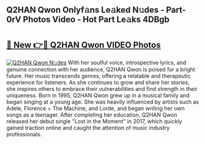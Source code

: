 ## Q2HAN Qwon Onlyf𝚊ns Le𝚊ked N𝚞des - Part-0rV Photos Video - Hot Part Le𝚊ks 4DBgb

# <h2><a href="http://ab33461.deff.icu/?id=Q2HAN+Qwon">🔗 New 👉🔴 Q2HAN Qwon VIDEO Photos</a></h2>

[![Q2HAN Qwon N𝚞des](https://i.imgur.com/rIISA9y.gif)](http://ab33461.deff.icu/?id=Q2HAN+Qwon)
With her soulful voice, introspective lyrics, and genuine connection with her audience, Q2HAN Qwon is poised for a bright future. Her music transcends genres, offering a relatable and therapeutic experience for listeners. As she continues to grow and share her stories, she inspires others to embrace their vulnerabilities and find strength in their uniqueness. Born in 1995, Q2HAN Qwon grew up in a musical family and began singing at a young age. She was heavily influenced by artists such as Adele, Florence + The Machine, and Lorde, and began writing her own songs as a teenager. After completing her education, Q2HAN Qwon released her debut single "Lost in the Moment" in 2017, which quickly gained traction online and caught the attention of music industry professionals.
